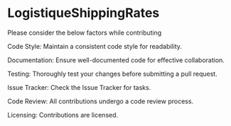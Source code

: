 # LogistiqueShippingRates
Please consider the below factors while contributing 

Code Style: 
Maintain a consistent code style for readability.

Documentation: 
Ensure well-documented code for effective collaboration. 

Testing: 
Thoroughly test your changes before submitting a pull request. 

Issue Tracker: 
Check the Issue Tracker for tasks. 

Code Review: 
All contributions undergo a code review process.

Licensing: 
Contributions are licensed.
